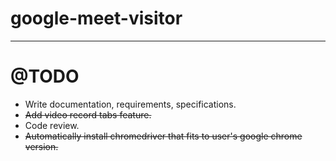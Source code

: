 # google-meet-visitor
 ___
# @TODO

 - Write documentation, requirements, specifications.
 - ~~Add video record tabs feature.~~
 - Code review.
 - ~~Automatically install chromedriver that fits to user's google chrome version.~~
